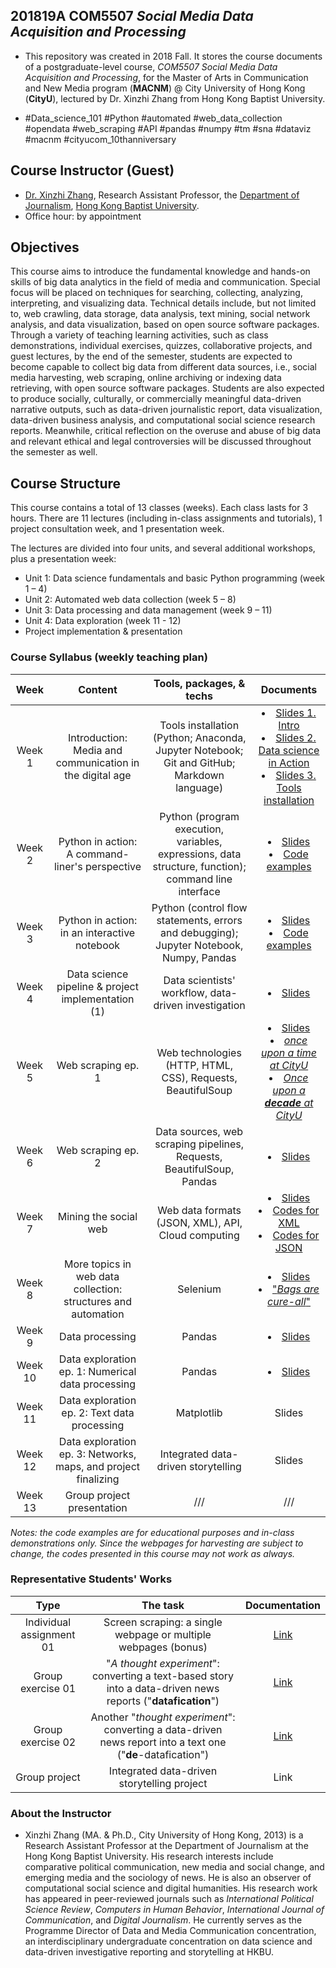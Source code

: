 
## 201819A COM5507 *Social Media Data Acquisition and Processing*

- This repository was created in 2018 Fall. It stores the course documents of a postgraduate-level course, *COM5507 Social Media Data Acquisition and Processing*, for the Master of Arts in Communication and New Media program (**MACNM**) @ City University of Hong Kong (**CityU**), lectured by Dr. Xinzhi Zhang from Hong Kong Baptist University.

- #Data_science_101 #Python #automated #web_data_collection #opendata #web_scraping #API #pandas #numpy #tm #sna #dataviz #macnm #cityucom_10thanniversary

## Course Instructor (Guest)
- [Dr. Xinzhi Zhang](http://www.drxinzhizhang.com), Research Assistant Professor, the [Department of Journalism](http://www.jour.hkbu.edu.hk/eng/), [Hong Kong Baptist University](http://www.hkbu.edu.hk).  
- Office hour: by appointment

## Objectives
This course aims to introduce the fundamental knowledge and hands-on skills of big data analytics in the field of media and communication. Special focus will be placed on techniques for searching, collecting, analyzing, interpreting, and visualizing data. Technical details include, but not limited to, web crawling, data storage, data analysis, text mining, social network analysis, and data visualization, based on open source software packages. Through a variety of teaching learning activities, such as class demonstrations, individual exercises, quizzes, collaborative projects, and guest lectures, by the end of the semester, students are expected to become capable to collect big data from different data sources, i.e., social media harvesting, web scraping, online archiving or indexing data retrieving, with open source software packages. Students are also expected to produce socially, culturally, or commercially meaningful data-driven narrative outputs, such as data-driven journalistic report, data visualization, data-driven business analysis, and computational social science research reports. Meanwhile, critical reflection on the overuse and abuse of big data and relevant ethical and legal controversies will be discussed throughout the semester as well.

## Course Structure
This course contains a total of 13 classes (weeks). Each class lasts for 3 hours. There are 11 lectures (including in-class assignments and tutorials), 1 project consultation week, and 1 presentation week.

The lectures are divided into four units, and several additional workshops, plus a presentation week:
- Unit 1: Data science fundamentals and basic Python programming (week 1 – 4)
- Unit 2: Automated web data collection (week 5 – 8)
- Unit 3: Data processing and data management (week 9 – 11)
- Unit 4: Data exploration (week 11 - 12)
- Project implementation & presentation


### Course Syllabus (weekly teaching plan)

| Week | Content | Tools, packages, & techs | Documents |
| :--: | :--: | :--: | :--: |
| Week 1 | Introduction: Media and communication in the digital age|  Tools installation (Python; Anaconda, Jupyter Notebook; Git and GitHub; Markdown language) | <li>[Slides 1. Intro](slides/CityUCOM5507_201819A_Week1a_Intro_GitHub.pdf) <li>[Slides 2. Data science in Action](slides/CityUCOM5507_201819A_Week1b_Action_GitHub.pdf) <li>[Slides 3. Tools installation](slides/CityUCOM5507_201819A_Week1c_Installation_GitHub.pdf) |
| Week 2 | Python in action: A command-liner's perspective | Python (program execution, variables, expressions, data structure, function); command line interface | <li>[Slides](slides/CityUCOM5507_201819A_Week2_PythonCLI_GitHub.pdf) <li>[Code examples](py_codes) |
| Week 3 | Python in action: in an interactive notebook | Python (control flow statements, errors and debugging); Jupyter Notebook, Numpy, Pandas | <li>[Slides](slides/CityUCOM5507_201819A_Week3_PythonNB_GitHub.pdf) <li>[Code examples](py_notebooks) |
| Week 4 | Data science pipeline & project implementation (1) | Data scientists' workflow, data-driven investigation | <li>[Slides](slides/CityUCOM5507_201819A_Week4_Pipeline&Project_GitHub.pdf) |
| Week 5 | Web scraping ep. 1 | Web technologies (HTTP, HTML, CSS), Requests, BeautifulSoup | <li>[Slides](/slides/CityUCOM5507_201819A_Week5_Web_scraping_ep1_GitHub.pdf) <li>[*once upon a time at CityU*](py_notebooks/webscraping_CityUnews_10years_1.ipynb) <li>[*Once upon a **decade** at CityU*](webscraping_CityUnews_10years_2.ipynb)|
| Week 6 | Web scraping ep. 2 | Data sources, web scraping pipelines, Requests, BeautifulSoup, Pandas | <li>[Slides](slides/CityUCOM5507_201819A_Week6_Web_scraping_ep2_GitHub.pdf) |
| Week 7 | Mining the social web | Web data formats (JSON, XML), API, Cloud computing  | <li>[Slides](slides/CityUCOM5507_201819A_Week7_Social_web_GitHub.pdf) <li>[Codes for XML](py_notebooks/socialweb_01_XML) <li>[Codes for JSON](py_notebooks/socialweb_02_JSON.ipynb) |
| Week 8 | More topics in web data collection: structures and automation | Selenium | <li>[Slides](slides/CityUCOM5507_201819A_Week8_More_topics_GitHub.pdf) <li>["*Bags are cure-all*"](py_notebooks/selenium04_Selfridges_GitHub) |
| Week 9 | Data processing  | Pandas | <li>[Slides](CityUCOM5507_201819A_Week9_Data_Processing_GitHub.pdf) |
| Week 10 | Data exploration ep. 1: Numerical data processing  | Pandas | <li>[Slides](CityUCOM5507_201819A_Week10_DataEXP_ep1_GitHub.pdf) |
| Week 11 | Data exploration ep. 2: Text data processing | Matplotlib | Slides |
| Week 12 | Data exploration ep. 3: Networks, maps, and project finalizing | Integrated data-driven storytelling | Slides |
| Week 13 | Group project presentation | /// | /// |
*Notes: the code examples are for educational purposes and in-class demonstrations only. Since the webpages for harvesting are subject to change, the codes presented in this course may not work as always.*

### Representative Students' Works
| Type | The task  | Documentation |
| :-: | :-: | :-: |
| Individual assignment 01 | Screen scraping: a single webpage or multiple webpages (bonus) | [Link](std1_indi01.md) |
| Group exercise 01 | "*A thought experiment*": converting a text-based story into a data-driven news reports ("**datafication**") | [Link](std2_group_ex1n2.md) |
| Group exercise 02 | Another "*thought experiment*": converting a data-driven news report into a text one ("**de**-datafication") | [Link](std2_group_ex1n2.md) |
| Group project | Integrated data-driven storytelling project | Link|


### About the Instructor
- Xinzhi Zhang (MA. & Ph.D., City University of Hong Kong, 2013) is a Research Assistant Professor at the Department of Journalism at the Hong Kong Baptist University. His research interests include comparative political communication, new media and social change, and emerging media and the sociology of news. He is also an observer of computational social science and digital humanities. His research work has appeared in peer-reviewed journals such as *International Political Science Review*, *Computers in Human Behavior*, *International Journal of Communication*, and *Digital Journalism*. He currently serves as the Programme Director of Data and Media Communication concentration, an interdisciplinary undergraduate concentration on data science and data-driven investigative reporting and storytelling at HKBU.
